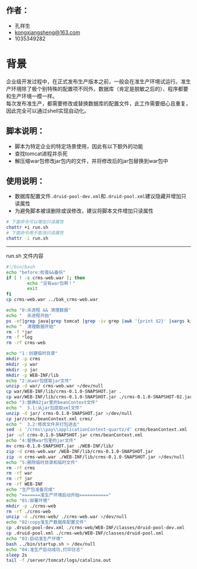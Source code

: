 ## 作者：
* 孔祥生
* kongxiangsheng@163.com
* 1035349282

# 背景
企业级开发过程中，在正式发布生产版本之前，一般会在准生产环境试运行。准生产环境除了极个别特殊的配置项不同外，数据库（肯定是脱敏之后的）、程序都要和生产环境一模一样。<br/>
每次发布准生产，都需要修改或替换数据库的配置文件，此工作需要细心且重复，因此完全可以通过shell实现自动化。


## 脚本说明：
* 脚本为特定企业的特定场景使用，因此有以下额外的功能
* 查找tomcat进程并杀死
* 解压缩war包修改jar包内的文件，并将修改后的jar包替换到war包中

## 使用说明：
* 数据库配置文件`.druid-pool-dev.xml`和`.druid-pool.xml`建议隐藏并增加只读属性
* 为避免脚本被误删除或误修改，建议将脚本文件增加只读属性
```Bash
# 下面命令可以增加只读属性
chattr +i run.sh
# 下面命令用于取消只读属性
chattr -i run.sh
```
****
run.sh 文件内容
```Bash
#!/bin/bash
echo "before:检查&&备份"
if [ ! -s crms-web.war ]; then
        echo "没有war包啊！"
        exit
fi
cp crms-web.war ../bak_crms-web.war

echo "0:杀进程 && 清理数据"
echo "  杀进程开始"
ps -ef|grep java|grep tomcat |grep -iv grep |awk '{print $2}' |xargs kill -9
echo "  清理数据开始"
rm -f *jar
rm -f *log
rm -rf crms-web

echo "1：创建临时目录"
mkdir -p crms
mkdir -p war
mkdir -p jar
mkdir -p WEB-INF/lib
echo "2:从war包提取jar文件"
unzip -d war/ crms-web.war >/dev/null
cp war/WEB-INF/lib/crms-0.1.0-SNAPSHOT.jar .
cp war/WEB-INF/lib/crms-0.1.0-SNAPSHOT.jar ./crms-0.1.0-SNAPSHOT-02.jar
echo "3:替换02jar里的beanContext文件"
echo "  3.1:从jar包提取xml文件"
unzip -d jar/ crms-0.1.0-SNAPSHOT.jar >/dev/null
cp jar/crms/beanContext.xml crms/
echo "  3.2:修改文件并打包进去"
sed -i '/crms\\pay\\applicationContext-quartz/d' crms/beanContext.xml
jar -uf crms-0.1.0-SNAPSHOT.jar crms/beanContext.xml
echo "4:替换war包里的jar文件"
mv crms-0.1.0-SNAPSHOT.jar ./WEB-INF/lib/
zip -d crms-web.war /WEB-INF/lib/crms-0.1.0-SNAPSHOT.jar
zip -m crms-web.war ./WEB-INF/lib/crms-0.1.0-SNAPSHOT.jar >/dev/null
echo "5:删除临时目录和临时文件"
rm -rf crms
rm -rf war
rm -rf jar
rm -rf WEB-INF
echo "生产包准备完成"
echo "=======准生产环境启动开始==========="
echo "01:部署环境"
mkdir -p ./crms-web
rm -rf ./crms-web
unzip -d ./crms-web/ ./crms-web.war >/dev/null
echo "02:copy准生产数据库配置文件"
cp .druid-pool-dev.xml ./crms-web/WEB-INF/classes/druid-pool-dev.xml
cp .druid-pool.xml ./crms-web/WEB-INF/classes/druid-pool.xml
echo "03:启动准生产环境"
bash ../bin/startup.sh > /dev/null
echo "04:准生产启动成功,打印日志"
sleep 2s
tail -f /server/tomcat/logs/catalina.out




```
